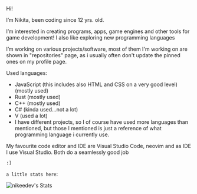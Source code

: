 
Hi!

I’m Nikita, been coding since 12 yrs. old.

I’m interested in creating programs, apps, game engines and other tools for game development!
I also like exploring new programming languages

I’m working on various projects/software, most of them I'm working on are
shown in "repositories" page, as i usually often don't update the pinned ones on my profile page.

Used languages:
- JavaScript (this includes also HTML and CSS on a very good level) (mostly used) 
- Rust (mostly used)
- C++ (mostly used)
- C# (kinda used...not a lot)
- V (used a lot)
- I have different projects, so I of course have used more languages than mentioned, but those I mentioned is just a reference of what programming language i currently use.
    
My favourite code editor and IDE are Visual Studio Code, neovim and as IDE I use Visual Studio. Both do a seamlessly good job

`:]`

`a little stats here`:

![nikeedev's Stats](https://github-readme-stats.vercel.app/api?username=nikeedev&theme=prussian&show_icons=true&hide_border=true&count_private=false)

